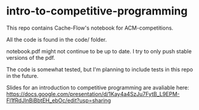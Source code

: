 # intro-to-competitive-programming
This repo contains Cache-Flow's notebook for ACM-competitions.

All the code is found in the code/ folder. 

notebook.pdf might not continue to be up to date. I try to only push stable versions of the pdf.

The code is somewhat tested, but I'm planning to include tests in this repo in the future.

Slides for an introduction to competitive programming are avaliable here: 
https://docs.google.com/presentation/d/1Kay4a4SzJu7FytB_L9EPM-Fl1fRdJlnBiBbtEH_ebOc/edit?usp=sharing
